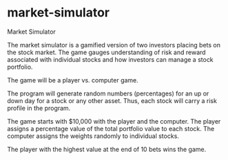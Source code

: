 # market-simulator
Market Simulator

The market simulator is a gamified version of two investors placing bets on the stock market. The game gauges understanding of risk and reward associated with individual stocks and how investors can manage a stock portfolio. 

The game will be a player vs. computer game. 

The program will generate random numbers (percentages) for an up or down day for a stock or any other asset. Thus, each stock will carry a risk profile in the program.

The game starts with $10,000 with the player and the computer. The player assigns a percentage value of the total portfolio value to each stock. The computer assigns the weights randomly to individual stocks.

The player with the highest value at the end of 10 bets wins the game.
